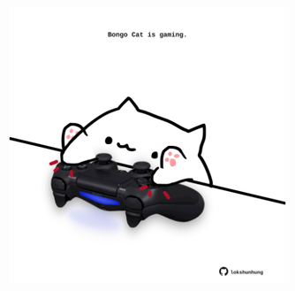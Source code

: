 <!-- built at 18/09/2024, 23:00:47 UTC -->
<p align="center">
  <img width="500" height="500" src="./ReadmeImage.svg">
</p>
